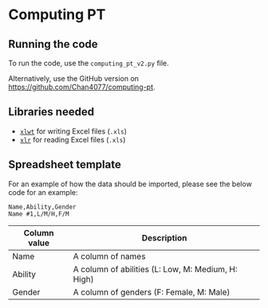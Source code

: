 # Computing PT

## Running the code

To run the code, use the `computing_pt_v2.py` file.

Alternatively, use the GitHub version on https://github.com/Chan4077/computing-pt.

## Libraries needed

- [`xlwt`](https://pypi.org/project/xlwt/) for writing Excel files (`.xls`)
- [`xlr`](https://pypi.org/project/xlrd/) for reading Excel files (`.xls`)

## Spreadsheet template

For an example of how the data should be imported, please see the below code for an example:

```csv
Name,Ability,Gender
Name #1,L/M/H,F/M
```

Column value | Description
---|---
Name | A column of names
Ability | A column of abilities (L: Low, M: Medium, H: High)
Gender | A column of genders (F: Female, M: Male)